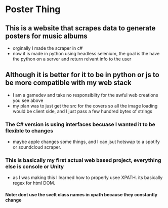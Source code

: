 # Poster Thing

## This is a website that scrapes data to generate posters for music albums

- orginally I made the scraper in c#
- now it is made in python using headless selenium, the goal is the have the python on a server and return relvant info to the user

## Although it is better for it to be in python or js to be more compatible with my web stack

- I am a gamedev and take no responsibilty for the awful web creations you see above
- my plan was to just get the src for the covers so all the image loading would be client side, and I just pass a few hundred bytes of strings

### The C# version is using interfaces becuase I wanted it to be flexible to changes

- maybe apple changes some things, and I can jsut hotswap to a spotify or soundcloud scraper.

### This is basically my first actual web based project, everything else is console or Unity

- as I was making this I learned how to properly usee XPATH. its basically regex for html DOM.

#### Note: dont use the svelt class names in xpath because they constantly change

